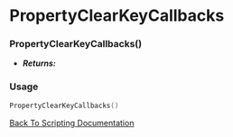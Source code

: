 # PropertyClearKeyCallbacks

### PropertyClearKeyCallbacks()
- ***Returns:*** 

### Usage

```Lua
PropertyClearKeyCallbacks()
```


[Back To Scripting Documentation](../README.md)
